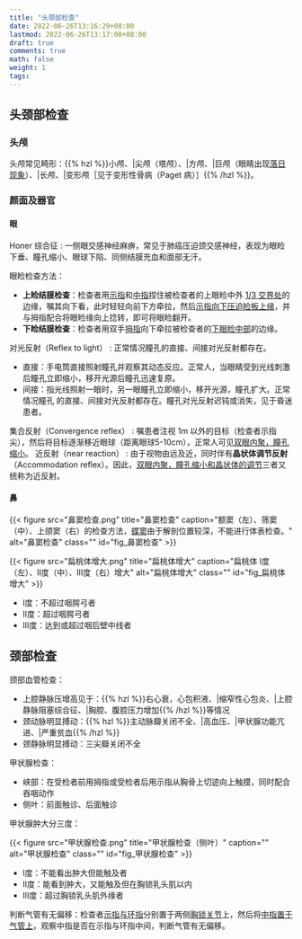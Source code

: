 ```yaml
---
title: "头颈部检查"
date: 2022-06-26T13:16:29+08:00
lastmod: 2022-06-26T13:17:08+08:00
draft: true
comments: true
math: false
weight: 1
tags:
---
```


## 头颈部检查

### 头颅

头颅常见畸形：{{% hzl %}}小颅、|尖颅（塔颅）、|方颅、|巨颅（眼睛出现<ins>落日现象</ins>）、|长颅、|变形颅［见于变形性骨病（Paget 病）］{{% /hzl %}}。

### 颜面及器官

#### 眼

Honer 综合征
: 一侧眼交感神经麻痹，常见于肺癌压迫颈交感神经，表现为眼睑下垂、瞳孔缩小、眼球下陷、同侧结膜充血和面部无汗。

眼睑检查方法：

- **上睑结膜检查**：检查者用<ins>示指</ins>和<ins>中指</ins>捏住被检查者的上眼睑中外 <ins>1/3 交界处</ins>的边缘，嘱其向下看，此时轻轻向前下方牵拉，然后<ins>示指向下压迫睑板上缘</ins>，并与拇指配合将眼睑缘向上捻转，即可将眼睑翻开。
- **下睑结膜检查**：检查者用双手<ins>拇指</ins>向下牵拉被检查者的<ins>下眼睑中部</ins>的边缘。

对光反射（Reflex to light）
: 正常情况瞳孔的直接、间接对光反射都存在。

- 直接：手电筒直接照射瞳孔并观察其动态反应。正常人，当眼睛受到光线刺激后瞳孔立即缩小，移开光源后瞳孔迅速复原。
- 间接：指光线照射一眼时，另一眼瞳孔立即缩小，移开光源，瞳孔扩大。正常情况瞳孔 的直接、间接对光反射都存在。瞳孔对光反射迟钝或消失，见于昏迷患者。

集合反射（Convergence reflex）
: 嘱患者注视 1m 以外的目标（检查者示指尖），然后将目标逐渐移近眼球（距离眼球5-10cm），正常人可见<ins>双眼内聚，瞳孔缩小</ins>。
近反射（near reaction）
: 由于视物由远及近，同时伴有**晶状体调节反射**（Accommodation reflex）。因此，<ins>双眼内聚，瞳孔缩小和晶状体的调节</ins>三者又统称为近反射。

#### 鼻

{{< figure src="鼻窦检查.png" title="鼻窦检查" caption="额窦（左）、筛窦（中）、上颌窦（右）的检查方法，<ins>蝶窦</ins>由于解剖位置较深，不能进行体表检查。" alt="鼻窦检查" class="" id="fig_鼻窦检查" >}}

{{< figure src="扁桃体增大.png" title="扁桃体增大" caption="扁桃体 Ⅰ度（左）、Ⅱ度（中）、Ⅲ度（右）增大" alt="扁桃体增大" class="" id="fig_扁桃体增大" >}}

- Ⅰ度：不超过咽腭弓者
- Ⅱ度：超过咽腭弓者
- Ⅲ度：达到或超过咽后壁中线者

## 颈部检查

颈部血管检查：

- 上腔静脉压增高见于：{{% hzl %}}右心衰，心包积液、|缩窄性心包炎、|上腔静脉阻塞综合征、|胸腔、腹腔压力增加{{% /hzl %}}等情况
- 颈动脉明显搏动：{{% hzl %}}主动脉瓣关闭不全、|高血压、|甲状腺功能亢进、|严重贫血{{% /hzl %}}
- 颈静脉明显搏动：三尖瓣关闭不全

甲状腺检查：

- 峡部：在受检者前用拇指或受检者后用示指从胸骨上切迹向上触摸，同时配合吞咽动作
- 侧叶：前面触诊、后面触诊

甲状腺肿大分三度：

{{< figure src="甲状腺检查.png" title="甲状腺检查（侧叶）" caption="" alt="甲状腺检查" class="" id="fig_甲状腺检查" >}}

- Ⅰ度：不能看出肿大但能触及者
- Ⅱ度：能看到肿大，又能触及但在胸锁乳头肌以内
- Ⅲ度：超过胸锁乳头肌外缘者

判断气管有无偏移：检查者<ins>示指与环指</ins>分别置于两侧<ins>胸锁关节</ins>上，然后将<ins>中指置于气管上</ins>，观察中指是否在示指与环指中间，判断气管有无偏移。
